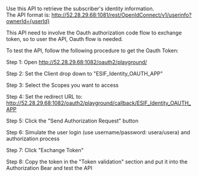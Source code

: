 Use this API to retrieve the subscriber's identity information.  
The API format is: http://52.28.29.68:1081/rest/OpenIdConnect/v1/userinfo?ownerId={userId}

This API need to involve the Oauth authorization code flow to exchange token, so to user the API, Oauth flow is needed.  

To test the API, follow the following procedure to get the Oauth Token:

Step 1: Open http://52.28.29.68:1082/oauth2/playground/

Step 2: Set the Client drop down to "ESIF_Identity_OAUTH_APP"

Step 3: Select the Scopes you want to access

Step 4: Set the redirect URL to: http://52.28.29.68:1082/oauth2/playground/callback/ESIF_Identity_OAUTH_APP

Step 5: Click the "Send Authorization Request" button

Step 6: Simulate the user login (use username/password: usera/usera) and authorization process

Step 7: Click "Exchange Token"

Step 8: Copy the token in the "Token validation" section and put it into the Authorization Bear and test the API 
